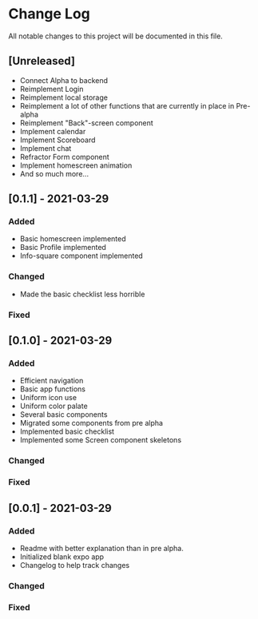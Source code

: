 # Change Log

All notable changes to this project will be documented in this file.

## [Unreleased]

- Connect Alpha to backend
- Reimplement Login
- Reimplement local storage
- Reimplement a lot of other functions that are currently in place in Pre-alpha
- Reimplement "Back"-screen component
- Implement calendar
- Implement Scoreboard
- Implement chat
- Refractor Form component
- Implement homescreen animation
- And so much more...

## [0.1.1] - 2021-03-29

### Added

- Basic homescreen implemented
- Basic Profile implemented
- Info-square component implemented

### Changed

- Made the basic checklist less horrible

### Fixed

## [0.1.0] - 2021-03-29

### Added

- Efficient navigation
- Basic app functions
- Uniform icon use
- Uniform color palate
- Several basic components
- Migrated some components from pre alpha
- Implemented basic checklist
- Implemented some Screen component skeletons

### Changed

### Fixed

## [0.0.1] - 2021-03-29

### Added

- Readme with better explanation than in pre alpha.
- Initialized blank expo app
- Changelog to help track changes

### Changed

### Fixed
